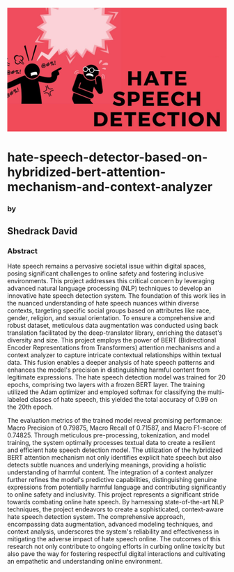 ![image](./maxresdefault.PNG)
# <centre>hate-speech-detector-based-on-hybridized-bert-attention-mechanism-and-context-analyzer</centre>
### <centre> by </centre>
## <centre> Shedrack David </centre>
### Abstract

Hate speech remains a pervasive societal issue within digital spaces, posing significant challenges to online safety and fostering inclusive environments. This project addresses this critical concern by leveraging advanced natural language processing (NLP) techniques to develop an innovative hate speech detection system. The foundation of this work lies in the nuanced understanding of hate speech nuances within diverse contexts, targeting specific social groups based on attributes like race, gender, religion, and sexual orientation. To ensure a comprehensive and robust dataset, meticulous data augmentation was conducted using back translation facilitated by the deep-translator library, enriching the dataset's diversity and size.
This project employs the power of BERT (Bidirectional Encoder Representations from Transformers) attention mechanisms and a context analyzer to capture intricate contextual relationships within textual data. This fusion enables a deeper analysis of hate speech patterns and enhances the model's precision in distinguishing harmful content from legitimate expressions. The hate speech detection model was trained for 20 epochs, comprising two layers with a frozen BERT layer. The training utilized the Adam optimizer and employed softmax for classifying the multi-labeled classes of hate speech, this yielded the total accuracy of 0.99 on the 20th epoch.

The evaluation metrics of the trained model reveal promising performance: Macro Precision of 0.79875, Macro Recall of 0.71587, and Macro F1-score of 0.74825. Through meticulous pre-processing, tokenization, and model training, the system optimally processes textual data to create a resilient and efficient hate speech detection model. The utilization of the hybridized BERT attention mechanism not only identifies explicit hate speech but also detects subtle nuances and underlying meanings, providing a holistic understanding of harmful content. The integration of a context analyzer further refines the model's predictive capabilities, distinguishing genuine expressions from potentially harmful language and contributing significantly to online safety and inclusivity.
This project represents a significant stride towards combating online hate speech. By harnessing state-of-the-art NLP techniques, the project endeavors to create a sophisticated, context-aware hate speech detection system. The comprehensive approach, encompassing data augmentation, advanced modeling techniques, and context analysis, underscores the system's reliability and effectiveness in mitigating the adverse impact of hate speech online. The outcomes of this research not only contribute to ongoing efforts in curbing online toxicity but also pave the way for fostering respectful digital interactions and cultivating an empathetic and understanding online environment.

